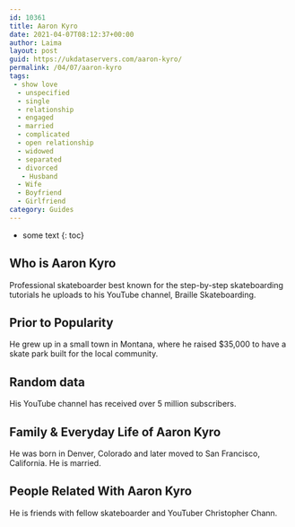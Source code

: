 ```yaml
---
id: 10361
title: Aaron Kyro
date: 2021-04-07T08:12:37+00:00
author: Laima
layout: post
guid: https://ukdataservers.com/aaron-kyro/
permalink: /04/07/aaron-kyro
tags:
 - show love
  - unspecified
  - single
  - relationship
  - engaged
  - married
  - complicated
  - open relationship
  - widowed
  - separated
  - divorced
   - Husband
  - Wife
  - Boyfriend
  - Girlfriend
category: Guides
---
```


* some text
{: toc}


## Who is Aaron Kyro
                  
                  
                  
Professional skateboarder best known for the step-by-step skateboarding tutorials he uploads to his YouTube channel, Braille Skateboarding.
                  
              
            
              
            
                
                
                
## Prior to Popularity
                  
                  
                  
He grew up in a small town in Montana, where he raised $35,000 to have a skate park built for the local community.
                  
              
            
              
            
                
                
                
## Random data
                  
                  
                  
His YouTube channel has received over 5 million subscribers.
                  
              
            
              
            
                
                
                
## Family & Everyday Life of Aaron Kyro
                  
                  
                  
He was born in Denver, Colorado and later moved to San Francisco, California. He is married.
                  
              
            
              
            
                
                
                
## People Related With Aaron Kyro
                  
                  
                  
He is friends with fellow skateboarder and YouTuber Christopher Chann.
                  
              
            
              
            
                
              
            
              
              
            
            
              
            
          
          
          